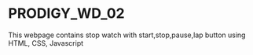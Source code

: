 # PRODIGY_WD_02
This webpage contains stop watch with start,stop,pause,lap button using HTML, CSS, Javascript
